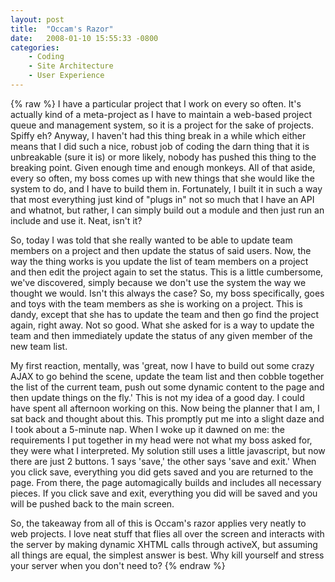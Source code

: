 ```yaml
---
layout: post
title:  "Occam's Razor"
date:   2008-01-10 15:55:33 -0800
categories:
    - Coding
    - Site Architecture
    - User Experience
---
```

{% raw %}
I have a particular project that I work on every so often. It's actually kind of a meta-project as I have to maintain a web-based project queue and management system, so it is a project for the sake of projects. Spiffy eh? Anyway, I haven't had this thing break in a while which either means that I did such a nice, robust job of coding the darn thing that it is unbreakable (sure it is) or more likely, nobody has pushed this thing to the breaking point. Given enough time and enough monkeys. All of that aside, every so often, my boss comes up with new things that she would like the system to do, and I have to build them in. Fortunately, I built it in such a way that most everything just kind of "plugs in" not so much that I have an API and whatnot, but rather, I can simply build out a module and then just run an include and use it. Neat, isn't it?

So, today I was told that she really wanted to be able to update team members on a project and then update the status of said users. Now, the way the thing works is you update the list of team members on a project and then edit the project again to set the status. This is a little cumbersome, we've discovered, simply because we don't use the system the way we thought we would. Isn't this always the case? So, my boss specifically, goes and toys with the team members as she is working on a project. This is dandy, except that she has to update the team and then go find the project again, right away. Not so good. What she asked for is a way to update the team and then immediately update the status of any given member of the new team list.<!--more-->

My first reaction, mentally, was 'great, now I have to build out some crazy AJAX to go behind the scene, update the team list and then cobble together the list of the current team, push out some dynamic content to the page and then update things on the fly.' This is not my idea of a good day. I could have spent all afternoon working on this. Now being the planner that I am, I sat back and thought about this. This promptly put me into a slight daze and I took about a 5-minute nap. When I woke up it dawned on me: the requirements I put together in my head were not what my boss asked for, they were what I interpreted. My solution still uses a little javascript, but now there are just 2 buttons. 1 says 'save,' the other says 'save and exit.' When you click save, everything you did gets saved and you are returned to the page. From there, the page automagically builds and includes all necessary pieces. If you click save and exit, everything you did will be saved and you will be pushed back to the main screen.

So, the takeaway from all of this is Occam's razor applies very neatly to web projects. I love neat stuff that flies all over the screen and interacts with the server by making dynamic XHTML calls through activeX, but assuming all things are equal, the simplest answer is best. Why kill yourself and stress your server when you don't need to?
{% endraw %}
    